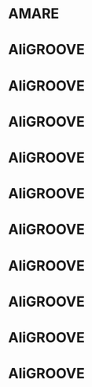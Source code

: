 # AMARE
# AliGROOVE
# AliGROOVE
# AliGROOVE
# AliGROOVE
# AliGROOVE
# AliGROOVE
# AliGROOVE
# AliGROOVE
# AliGROOVE
# AliGROOVE
